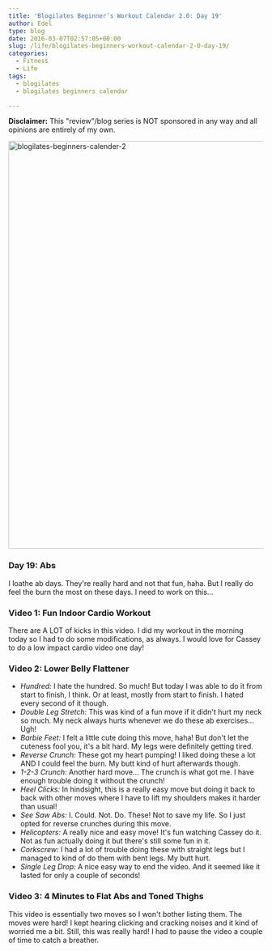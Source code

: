 ```yaml
---
title: 'Blogilates Beginner’s Workout Calendar 2.0: Day 19'
author: Edel
type: blog
date: 2016-03-07T02:57:05+00:00
slug: /life/blogilates-beginners-workout-calendar-2-0-day-19/
categories:
  - Fitness
  - Life
tags:
  - blogilates
  - blogilates beginners calendar

---
```

**Disclaimer:** This "review"/blog series is NOT sponsored in any way and all opinions are entirely of my own.

<a href="http://scattered.me/wp-content/uploads/2016/02/blogilates-beginners-calender-2.png" rel="attachment wp-att-11076"><img src="http://scattered.me/wp-content/uploads/2016/02/blogilates-beginners-calender-2-1024x806.png" alt="blogilates-beginners-calender-2" width="1024" height="806" class="alignnone size-large wp-image-11076" srcset="http://erzadel.net/blog/wp-content/uploads/2016/02/blogilates-beginners-calender-2-1024x806.png 1024w, http://erzadel.net/blog/wp-content/uploads/2016/02/blogilates-beginners-calender-2-300x236.png 300w, http://erzadel.net/blog/wp-content/uploads/2016/02/blogilates-beginners-calender-2-768x604.png 768w" sizes="(max-width: 1024px) 100vw, 1024px" /></a>

### Day 19: Abs

I loathe ab days. They're really hard and not that fun, haha. But I really do feel the burn the most on these days. I need to work on this...

### Video 1: Fun Indoor Cardio Workout

There are A LOT of kicks in this video. I did my workout in the morning today so I had to do some modifications, as always. I would love for Cassey to do a low impact cardio video one day!

<div class="flex-video">
</div>

### Video 2: Lower Belly Flattener

<div class="flex-video">
</div>

  * _Hundred:_ I hate the hundred. So much! But today I was able to do it from start to finish, I think. Or at least, mostly from start to finish. I hated every second of it though.
  * _Double Leg Stretch:_ This was kind of a fun move if it didn't hurt my neck so much. My neck always hurts whenever we do these ab exercises... Ugh!
  * _Barbie Feet:_ I felt a little cute doing this move, haha! But don't let the cuteness fool you, it's a bit hard. My legs were definitely getting tired.
  * _Reverse Crunch:_ These got my heart pumping! I liked doing these a lot AND I could feel the burn. My butt kind of hurt afterwards though.
  * _1-2-3 Crunch:_ Another hard move... The crunch is what got me. I have enough trouble doing it without the crunch!
  * _Heel Clicks:_ In hindsight, this is a really easy move but doing it back to back with other moves where I have to lift my shoulders makes it harder than usual!
  * _See Saw Abs:_ I. Could. Not. Do. These! Not to save my life. So I just opted for reverse crunches during this move.
  * _Helicopters:_ A really nice and easy move! It's fun watching Cassey do it. Not as fun actually doing it but there's still some fun in it.
  * _Corkscrew:_ I had a lot of trouble doing these with straight legs but I managed to kind of do them with bent legs. My butt hurt.
  * _Single Leg Drop:_ A nice easy way to end the video. And it seemed like it lasted for only a couple of seconds!

### Video 3: 4 Minutes to Flat Abs and Toned Thighs

This video is essentially two moves so I won't bother listing them. The moves were hard! I kept hearing clicking and cracking noises and it kind of worried me a bit. Still, this was really hard! I had to pause the video a couple of time to catch a breather.

<div class="flex-video">
</div>


